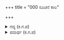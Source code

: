 +++
title = "000 ಸೂಚನೆ ಕಾಲ"

+++

<details><summary>ಗದ್ಯ (ಕ.ಗ.ಪ) </summary>

ಸೂ : ಧರ್ಮರಾಯನು ರಾಜ ಕಾಲನ ಪಾಶದ ಆಕರ್ಷಣೆಯಿಂದ ಇಂದ್ರಪ್ರಸ್ಥನಗರಿಯಿಂದ ಬೀಳ್ಕೊಂಡು ಹಸ್ತಿನಾಪುರವನ್ನು ಬಂದು ಸೇರಿದ.
</details>

<details><summary>ಪದಾರ್ಥ (ಕ.ಗ.ಪ) </summary>

-
</details>
